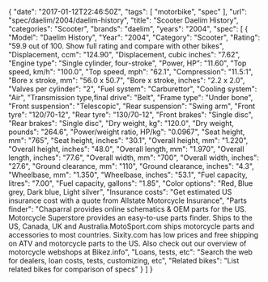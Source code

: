 {
    "date": "2017-01-12T22:46:50Z",
    "tags": [
        "motorbike",
        "spec"
    ],
    "url": "spec\/daelim\/2004\/daelim-history",
    "title": "Scooter Daelim History",
    "categories": "Scooter",
    "brands": "daelim",
    "years": "2004",
    "spec": [
        {
            "Model": "Daelim History",
            "Year": "2004",
            "Category": "Scooter",
            "Rating": "59.9 out of 100. Show full rating and compare with other bikes",
            "Displacement, ccm": "124.90",
            "Displacement, cubic inches": "7.62",
            "Engine type": "Single cylinder, four-stroke",
            "Power, HP": "11.60",
            "Top speed, km\/h": "100.0",
            "Top speed, mph": "62.1",
            "Compression": "11.5:1",
            "Bore x stroke, mm": "56.0 x 50.7",
            "Bore x stroke, inches": "2.2 x 2.0",
            "Valves per cylinder": "2",
            "Fuel system": "Carburettor",
            "Cooling system": "Air",
            "Transmission type,final drive": "Belt",
            "Frame type": "Under bone",
            "Front suspension": "Telescopic",
            "Rear suspension": "Swing arm",
            "Front tyre": "120\/70-12",
            "Rear tyre": "130\/70-12",
            "Front brakes": "Single disc",
            "Rear brakes": "Single disc",
            "Dry weight, kg": "120.0",
            "Dry weight, pounds": "264.6",
            "Power\/weight ratio, HP\/kg": "0.0967",
            "Seat height, mm": "765",
            "Seat height, inches": "30.1",
            "Overall height, mm": "1.220",
            "Overall height, inches": "48.0",
            "Overall length, mm": "1.970",
            "Overall length, inches": "77.6",
            "Overall width, mm": "700",
            "Overall width, inches": "27.6",
            "Ground clearance, mm": "110",
            "Ground clearance, inches": "4.3",
            "Wheelbase, mm": "1.350",
            "Wheelbase, inches": "53.1",
            "Fuel capacity, litres": "7.00",
            "Fuel capacity, gallons": "1.85",
            "Color options": "Red, Blue grey, Dark blue, Light silver",
            "Insurance costs": "Get estimated US insurance cost with a quote from Allstate Motorcycle Insurance",
            "Parts finder": "Chaparral provides online schematics & OEM parts for the US.   Motorcycle Superstore provides an easy-to-use parts finder. Ships to the US, Canada, UK and Australia.MotoSport.com ships motorcycle parts and accessories to most countries.    Sixity.com has low prices and free shipping on ATV and motorcycle parts to the US. Also check out our overview of motorcycle webshops at Bikez.info",
            "Loans, tests, etc": "Search the web for dealers, loan costs, tests, customizing, etc",
            "Related bikes": "List related bikes for comparison of specs"
        }
    ]
}